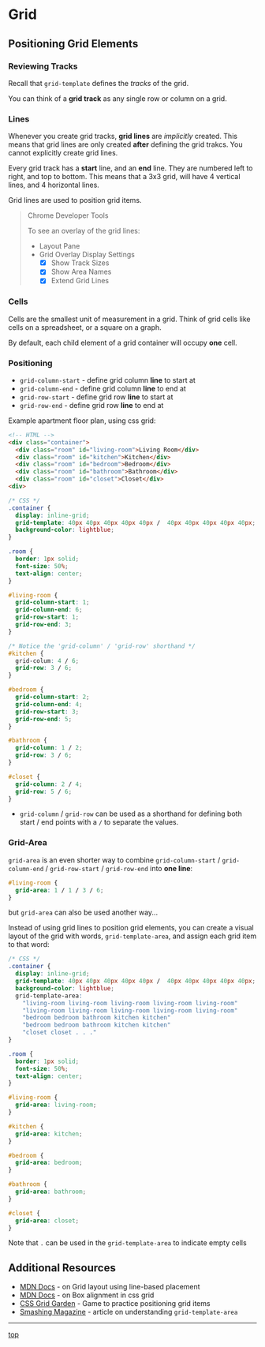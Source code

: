 # Grid
## Positioning Grid Elements

### Reviewing Tracks
Recall that `grid-template` defines the *tracks* of the grid. 

You can think of a **grid track** as any single row or column on a grid.

### Lines
Whenever you create grid tracks, **grid lines** are *implicitly* created. This 
means that grid lines are only created **after** defining the grid trakcs. You 
cannot explicitly create grid lines.

Every grid track has a **start** line, and an **end** line. They are numbered 
left to right, and top to bottom. This means that a 3x3 grid, will have 4 
vertical lines, and 4 horizontal lines.

Grid lines are used to position grid items.

> Chrome Developer Tools
>
> To see an overlay of the grid lines:
> - Layout Pane
> - Grid Overlay Display Settings
>   - [X] Show Track Sizes
>   - [X] Show Area Names
>   - [X] Extend Grid Lines

### Cells
Cells are the smallest unit of measurement in a grid. Think of grid cells like 
cells on a spreadsheet, or a square on a graph.

By default, each child element of a grid container will occupy **one** cell.

### Positioning
- `grid-column-start` - define grid column **line** to start at
- `grid-column-end` - define grid column **line** to end at
- `grid-row-start` - define grid row **line** to start at
- `grid-row-end` - define grid row **line** to end at

Example apartment floor plan, using css grid:
```html
<!-- HTML -->
<div class="container">
  <div class="room" id="living-room">Living Room</div>
  <div class="room" id="kitchen">Kitchen</div>
  <div class="room" id="bedroom">Bedroom</div>
  <div class="room" id="bathroom">Bathroom</div>
  <div class="room" id="closet">Closet</div>
<div>
```
```css
/* CSS */
.container {
  display: inline-grid;
  grid-template: 40px 40px 40px 40px 40px /  40px 40px 40px 40px 40px;
  background-color: lightblue;
}

.room {
  border: 1px solid;
  font-size: 50%;
  text-align: center;
}

#living-room {
  grid-column-start: 1;
  grid-column-end: 6;
  grid-row-start: 1;
  grid-row-end: 3;
}

/* Notice the 'grid-column' / 'grid-row' shorthand */
#kitchen {
  grid-colum: 4 / 6;
  grid-row: 3 / 6;
}

#bedroom {
  grid-column-start: 2;
  grid-column-end: 4;
  grid-row-start: 3;
  grid-row-end: 5;
}

#bathroom {
  grid-column: 1 / 2;
  grid-row: 3 / 6;
}

#closet {
  grid-column: 2 / 4;
  grid-row: 5 / 6;
}
```
- `grid-column` / `grid-row` can be used as a shorthand for defining both 
start / end points with a `/` to separate the values.

### Grid-Area
`grid-area` is an even shorter way to combine `grid-column-start` / 
`grid-column-end` / `grid-row-start` / `grid-row-end` into **one line**:
```css
#living-room {
  grid-area: 1 / 1 / 3 / 6;
}
```
but `grid-area` can also be used another way...

Instead of using grid lines to position grid elements, you can create a visual 
layout of the grid with words, `grid-template-area`, and assign each grid item 
to that word:
```css
/* CSS */
.container {
  display: inline-grid;
  grid-template: 40px 40px 40px 40px 40px /  40px 40px 40px 40px 40px;
  background-color: lightblue;
  grid-template-area:
    "living-room living-room living-room living-room living-room"
    "living-room living-room living-room living-room living-room"
    "bedroom bedroom bathroom kitchen kitchen"
    "bedroom bedroom bathroom kitchen kitchen"
    "closet closet . . ."
}

.room {
  border: 1px solid;
  font-size: 50%;
  text-align: center;
}

#living-room {
  grid-area: living-room;
}

#kitchen {
  grid-area: kitchen;
}

#bedroom {
  grid-area: bedroom;
}

#bathroom {
  grid-area: bathroom;
}

#closet {
  grid-area: closet;
}
```
Note that `.` can be used in the `grid-template-area` to indicate empty cells

## Additional Resources
- [MDN Docs](https://developer.mozilla.org/en-US/docs/Web/CSS/CSS_Grid_Layout/Line-based_Placement_with_CSS_Grid) - 
on Grid layout using line-based placement
- [MDN Docs](https://developer.mozilla.org/en-US/docs/Web/CSS/CSS_Grid_Layout/Box_Alignment_in_CSS_Grid_Layout) -
on Box alignment in css grid
- [CSS Grid Garden](https://cssgridgarden.com/) - Game to practice positioning 
grid items
- [Smashing Magazine](https://www.smashingmagazine.com/understanding-css-grid-template-areas) - 
article on understanding `grid-template-area`

---
[top](#)
